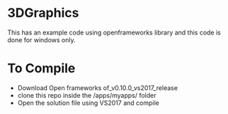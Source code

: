 # 3DGraphics
This has an example code using openframeworks library and this code is done for windows only. 
# To Compile
* Download Open frameworks of_v0.10.0_vs2017_release
* clone this repo inside the <openframeworks>/apps/myapps/ folder
* Open the solution file using VS2017 and compile
